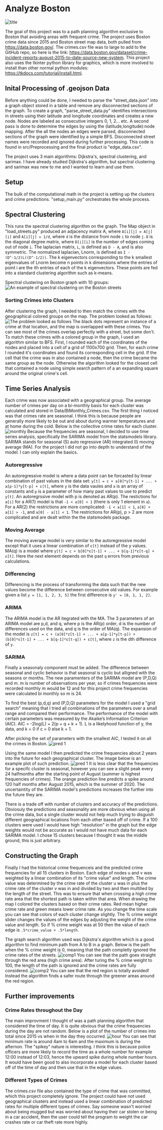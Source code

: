 # Analyze Boston

![title](https://github.com/thomaspendock/Analyze-Boston/blob/master/Images/gui.png)

The goal of this project was to a path planning algorithm exclusive to Boston that avoiding areas with frequent crime. The project uses Boston crime data since 2015 and Boston street map data, both pulled from https://data.boston.gov/. The crimes.csv file was to large to add to the GitHub repo, so here is the link: https://data.boston.gov/dataset/crime-incident-reports-august-2015-to-date-source-new-system. This project also uses the tkinter python library for graphics, which is more involved to install than other normal python modules: https://tkdocs.com/tutorial/install.html.


## Inital Processing of .geojson Data
Before anything could be done, I needed to parse the "street_data.json" into a graph object stored in a table and remove any disconnected sections of the graph. To create a graph, "parse_street_data.py" identifies intersections in streets using their latitude and longitude coordinates and creates a new node. Nodes are labeled as consecutive integers 0, 1, 2... etc. A second pass is done to determine the edges by using the (latitude,longitude):node mapping. After the all the nodes an edges were parsed, disconnected sections of the graph were identified by a simple BFS. Disconnected street names were recorded and ignored during further processing. This code is found in src/Preprocessing and the final product is "edge_data.csv".

The project uses 3 main algorithms: Dijkstra's, spectral clustering, and sarimax. I have already studied Dijkstra's algorithm, but spectral clustering and sarimax was new to me and I wanted to learn and use them.

## Setup
The bulk of the computational math in the project is setting up the clusters and crime predictions. "setup_main.py" orchestrates the whole process.

## Spectral Clustering
This runs the spectral clustering algorithm on the graph. The Map object in "load_streets.py" produced an adjacency matrix A, where `A[i][j] = A[j][i]` and `A[i][j] = 1/d`, where `d` is the distance from node `i` to node `j`. `D` is the diagonal degree matrix, where `D[i][i]` is the number of edges coming out of node `i`. The laplacian matrix, `L`, is defined as `D - A`, and is also symmetric. The normalized laplacian, Lnorm, is defined as `I - (D^-1/2)L((D^-1/2))`. The k eigenvectors corresponding to the k smallest eigenvalues of Lnorm become n points in k dimensions where the entries of point i are the ith entries of each of the k eigenvectors. These points are fed into a standard clustering algorithm such as k-means.

Spectral clustering on Boston graph with 10 groups:
![An example of spectral clustering on the Boston streets](https://github.com/thomaspendock/Analyze-Boston/blob/master/Images/cluster.png)

### Sorting Crimes into Clusters
After clustering the graph, I needed to then match the crimes with the geographical colored groups on the map. The problem looked as follows:
![The problem looked as follows](https://github.com/thomaspendock/Analyze-Boston/blob/master/Images/overlap.png)
The black dots represent an instance of a crime at that location, and the map is overlapped with these crimes. You can see most of the crimes overlap perfectly with a street, but some don't. To match these crimes with a colored group in the graph, I used an algorithm similar to BFS. First, I rounded each of the coordinates of the nodes and placed into a cell of a grid of 1100x700 grid. Then, for each crime I rounded it's coordinates and found its corresponding cell in the grid. If the cell that the crime was in also contained a node, then the crime became the same group as the node. Otherwise the algorithm looked for the closest cell that contained a node using simple search pattern of a an expanding square around the original crime's cell.

## Time Series Analysis
Each crime was now associated with a geographical group. The average number of crimes per day on a bi-monthly basis for each cluster was calculated and stored in Data/BiMonthly_Crimes.csv. The first thing I noticed was that crimes rate are seasonal. I think this is because people are generally more likely to be out and about during warmer temperatures and at home during the cold.
Below is the collective crime rates for each cluster.
![monthly](https://github.com/thomaspendock/Analyze-Boston/blob/master/Images/monthly_crimes.png)
Because the frequencies are seasonal, I decided to use time series analysis, specifically the SARIMA model from the statsmodels library. SARIMA stands for seasonal (S) auto regressive (AR) integrated (I) moving average (MA). For the project I did not go into depth to understand of the model. I can only explain the basics.

### Autoregressive
An autoregressive model is where a data point can be forcasted by linear combination of past values in the data set:
`y[t] = c + a[0]*y[t-1] + ... + a[p-1]*y[t-p] + ε[t]`, where `y` is the data vaules and `a` is an array of constants and `p` is a parameter of how many past values to use to predict `y[t]`. An autoregrssive model with p is denoted as AR(p). The restictions for `a[i]` for a AR(1) model is that `-1 < a[0] < 1` (there is only 1 element in `a`). For a AR(2) the restrictions are more complicated: `-1 < a[1] < 1`, `a[0] + a[1] > -1`, and `a[0] - a[1] < 1`. The restrictions for AR(p), p > 2 are more complicated and are dealt within the the statsmodels package.

### Moving Average
The moving average model is very similar to the autoregressive model except that it uses a linear combination of `ε[t]` instead of the y values. MA(q) is a model where `y[t] = c + b[0]*ε[t-1] + ... + b[q-1]*ε[t-q] + ε[t]`. Here the next element depends on the past `q` errors from previous calculations.

### Differencing
Differencing is the process of transforming the data such that the new values become the difference between consecutive old values. For example given a list `y = [1, 1, 2, 3, 5]` the first difference is `y' = [0, 1, 1, 2]`. 

### ARIMA
The ARIMA model is the AR itegrated with the MA. The 3 parameters of an ARIMA model are p,d, and q, where p is the AR(p) order, d is the number of differences used on the data, and q is the order of MA(q). The expansion of the model is 
`z[t] = c + (a[0]*z[t-1] + ... + a[p-1]*y[t-p]) + (b[0]*ε[t-1] + ... + b[q-1]*ε[t-q]) + ε[t]`, where `z` is the dth difference of `y`. 

### SARIMA
Finally a seasonaly component must be added. The difference between seasonal and cyclic behavior is that seasonal is cyclic but alligned with the seasons or months. The new paramenters of the SARIMA model are (P,D,Q) and m. m is number of observations per year, so if crimes frequencies were recorded monthly m would be 12 and for this project crime frequencies were calculated bi monthly so m is 24.

To find the best (p,d,q) and (P,D,Q) parameters for the model I used a "grid search" meaning that I tried all combinations of the parameters over a small range and compared their performance. The performance of the model with certain parameters was measured by the Akaike’s Information Criterion (AIC). AIC = -2log(L) + 2(p + q + k + 1). L is a likelyhood function of y, the data, and k = 0 if c = 0 else k = 1.

After picking the set of parameters with the smallest AIC, I tested it on all the crimes in Boston. 
![pred 1](https://github.com/thomaspendock/Analyze-Boston/blob/master/Images/monthly_prediction.png)

Using the same model  I then predicted the crime frequencies about 2 years into the future for each geographical cluster. The image below is an example plot of such prediction.
![pred 1](https://github.com/thomaspendock/Analyze-Boston/blob/master/Images/bimonthly_predictions.png)
It is less clear that the frequencies for a specifc cluster is seasonal, however you can see a slight peak every 24 halfmonths after the starting point of August (summer is highest frequencies of crimes). The orange prediction line predicts a spike around 120 half months after August 2015, which is the summer of 2020. The uncertaintity of the SARIMA model's predictions increases the further into the future they are. 

There is a trade off with number of clusters and accuracy of the predictions. Obviosuly the predictions and seasonality are more obvious when using all the crime data, but a single cluster would not help much trying to disguish different geographical locations from each other based off of crime. If a 100 clusters were used I would have high "resolution" in the graph but the edge weights would not be accurate as I would not have much data for each SARIMA model. I chose 15 clusters because I thought it was the middle ground, this is just arbitrary. 

## Constructing the Graph

Finally I had the historical crime frequenceis and the predicted crime frequencies for all 15 clusters in Boston. Each edge of nodes u and v was weighted by a linear combination of its "crime value" and length. The crime value was determined by the crime rate of the cluster u was in plus the crime rate of the cluster v was in and divided by two and then multilied by the length of the street. This was to ensure that when crossing a high crime rate area that the shortest path is taken within that area. When drawing the map I colored the clusters based on their crime rates. Red mean higher crime rate and green means lower crime rate. As you change the time scale you can see that colors of each cluster change slightly. The % crime weight slider changes the values of the edges by adjusting the weight of the crime value and length. So if % crime weight was at 50 then the value of each edge is `.5*crime_value + .5*length`.

The graph search algorithm used was Dijkstra's algorithm which is a good algorithm to find minimum path from A to B in a graph. Below is the path when the % crime weight is 0, meaning that the path completly ignored the crime rates of the streets. ![comp1](https://github.com/thomaspendock/Analyze-Boston/blob/master/Images/compare1.png)
You can see that the path goes straight through the red area (high crime area). After turing the % crime weight to 100, the length of the path is ignored and the crime rates are fully considered. 
![comp2](https://github.com/thomaspendock/Analyze-Boston/blob/master/Images/compare2.png)
You can see that the red region is totally avoided! Instead the algorithm finds a safer route through the greener areas around the red region.

## Further improvements

### Crime Rates throughout the Day
The main improvment I thought of was a path planning algorithm that considered the time of day. It is quite obvious that the crime frequencies during the day are not random. Below is a plot of the number of crimes into total since 2015 vs when in the day they occurred. 
![hour](https://github.com/thomaspendock/Analyze-Boston/blob/master/Images/crimes_per_hour.png) 
You can see that minimum rate is around 4am to 6am and the maximum is during the afternon. The "spikey" nature is interesting. I think this is because police officers are more likely to record the time as a whole number for example 12:00 instead of 12:03, hence the upward spike during whole number hours. It would have been good to also incorporate a model for each cluster based off of the time of day and then use that in the edge values.

### Different Types of Crimes
The crimes.csv file also contained the type of crime that was committed, which this project completely ignore. The project could have not used geographical clusters and instead used a linear combination of predicted rates for multiple different types of crimes. Say someone wasn't worried about being mugged but was worried about having their car stolen or being in a car accident, then the user could tell the program to weight the car crashes rate or car theft rate more highly.
